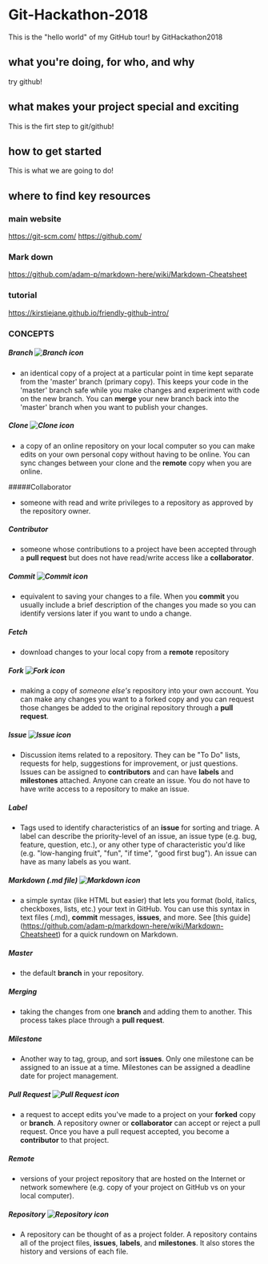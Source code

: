 # Git-Hackathon-2018
This is the "hello world" of my GitHub tour!
by GitHackathon2018

## what you're doing, for who, and why
try github!

## what makes your project special and exciting
This is the firt step to git/github!

## how to get started
This is what we are going to do!

## where to find key resources

### main website
https://git-scm.com/
https://github.com/

### Mark down
https://github.com/adam-p/markdown-here/wiki/Markdown-Cheatsheet

### tutorial
https://kirstiejane.github.io/friendly-github-intro/

### CONCEPTS
##### Branch ![Branch icon](/assets/images/Branch.gif)
- an identical copy of a project at a particular point in time kept separate from the 'master' branch (primary copy). This keeps your code in the 'master' branch safe while you make changes and experiment with code on the new branch.  You can **merge** your new branch back into the 'master' branch when you want to publish your changes.

##### Clone ![Clone icon](/assets/images/Clone.gif)
- a copy of an online repository on your local computer so you can make edits on your own personal copy without having to be online. You can sync changes between your clone and the **remote** copy when you are online.

#####Collaborator
- someone with read and write privileges to a repository as approved by the repository owner.

##### Contributor
- someone whose contributions to a project have been accepted through a **pull request** but does not have read/write access like a **collaborator**.

##### Commit ![Commit icon](/assets/images/Commit.gif)
- equivalent to saving your changes to a file.  When you **commit** you usually include a brief description of the changes you made so you can identify versions later if you want to undo a change.

##### Fetch
- download changes to your local copy from a **remote** repository

##### Fork ![Fork icon](/assets/images/Fork.gif)
- making a copy of *someone else's* repository into your own account. You can make any changes you want to a forked copy and you can request those changes be added to the original repository through a **pull request**.

##### Issue ![Issue icon](/assets/images/Issue.gif)
- Discussion items related to a repository.  They can be "To Do" lists, requests for help, suggestions for improvement, or just questions.  Issues can be assigned to **contributors** and can have **labels** and **milestones** attached.  Anyone can create an issue.  You do not have to have write access to a repository to make an issue.

##### Label
- Tags used to identify characteristics of an **issue** for sorting and triage.  A label can describe the priority-level of an issue, an issue type (e.g. bug, feature, question, etc.), or any other type of characteristic you'd like (e.g. "low-hanging fruit", "fun", "if time", "good first bug").  An issue can have as many labels as you want.

##### Markdown (.md file) ![Markdown icon](/assets/images/Markdown.gif)
- a simple syntax (like HTML but easier) that lets you format (bold, italics, checkboxes, lists, etc.) your text in GitHub.  You can use this syntax in text files (.md), **commit** messages, **issues**, and more.  See [this guide] (https://github.com/adam-p/markdown-here/wiki/Markdown-Cheatsheet) for a quick rundown on Markdown.

##### Master
- the default **branch** in your repository.

##### Merging
- taking the changes from one **branch** and adding them to another.  This process takes place through a **pull request**.

##### Milestone
- Another way to tag, group, and sort **issues**.  Only one milestone can be assigned to an issue at a time.  Milestones can be assigned a deadline date for project management.

##### Pull Request ![Pull Request icon](/assets/images/PullRequest.gif)
- a request to accept edits you've made to a project on your **forked** copy or **branch**.  A repository owner or **collaborator** can accept or reject a pull request.  Once you have a pull request accepted, you become a **contributor** to that project.

##### Remote
- versions of your project repository that are hosted on the Internet or network somewhere (e.g. copy of your project on GitHub vs on your local computer).

##### Repository ![Repository icon](/assets/images/Repository.gif)
- A repository can be thought of as a project folder. A repository contains all of the project files, **issues**, **labels**, and **milestones**. It also stores the history and versions of each file.

